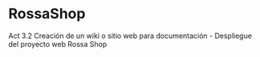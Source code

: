 # RossaShop
Act 3.2 Creación de un wiki o sitio web para documentación - Despliegue del proyecto web Rossa Shop
